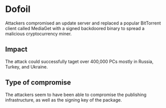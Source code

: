# Dofoil

Attackers compromised an update server and replaced a popular
BitTorrent client called MediaGet with a signed backdoored binary
to spread a malicious cryptocurrency miner.


## Impact

The attack could successfully taget over 400,000 PCs mostly in
Russia, Turkey, and Ukraine.

## Type of compromise

The attackers seem to have been able to compromise the 
publishing infrastructure, as well as the signing key of the package.
